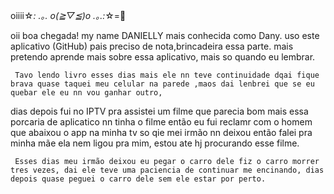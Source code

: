 oiiii☆*: .｡. o(≧▽≦)o .｡.:*☆=🍕

oii boa chegada! my name DANIELLY mais conhecida como Dany.
uso este aplicativo (GitHub) pais preciso de nota,brincadeira essa parte.
mais pretendo aprende mais sobre essa aplicativo, mais so quando eu lembrar.

     Tavo lendo livro esses dias mais ele nn teve continuidade dqai fique brava quase taquei meu celular na parede ,maos dai lenbrei que se eu quebar ele eu nn vou ganhar outro,
dias depois fui no IPTV pra assistei um filme que parecia bom mais essa porcaria de aplicatico nn tinha o filme então eu fui reclamr com o homem
que abaixou o app na minha tv so qie mei irmão nn deixou então falei pra minha mãe ela nem ligou pra mim, estou ate hj procurando esse filme.


     Esses dias meu irmão deixou eu pegar o carro dele fiz o carro morrer tres vezes, dai ele teve uma paciencia de continuar me encinando, dias depois quase peguei o carro dele sem ele estar por perto.
